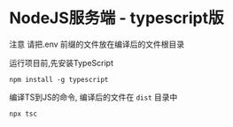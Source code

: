 # NodeJS服务端 - typescript版

注意 请把.env 前缀的文件放在编译后的文件根目录

运行项目前,先安装TypeScript

`npm install -g typescript`

编译TS到JS的命令, 编译后的文件在 `dist` 目录中

`npx tsc`

